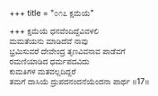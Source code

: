 +++
title = "೦೧೭ ಕ್ಷಮೆಯೆ"

+++
ಕ್ಷಮೆಯೆ ಧನವೆಂದಿದ್ದೆವಿವಳಲಿ  
ಮಮತೆಯನು ಮಾಡಿದೆವೆ ನಾವು  
ಭ್ರಮಿಸುವರೆ ದೇವೇಂದ್ರ ತೃಣವಿವನಾವ ಪಾಡೆವಗೆ  
ರಮಣಿಯಾಡಿದ ಧರ್ಮಪದವಿದು  
ಕುಮತಿಗಳ ಮತವಲ್ಲದಿದ್ದರೆ  
ತಮಗೆ ದಾಸಿಯೆ ದ್ರುಪದನಂದನೆಯೆಂದನಾ ಪಾರ್ಥ    ॥17॥